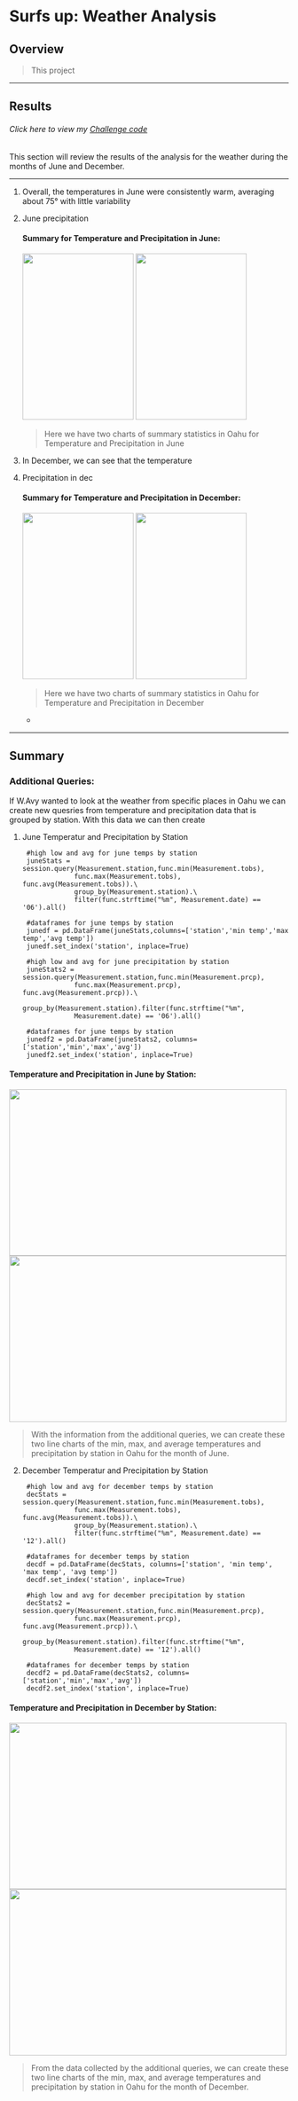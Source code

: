 # **Surfs up: Weather Analysis**

## **Overview** 
> This project 

---

## **Results**
###### Click here to view my [Challenge code](https://github.com/annaS000/surfs_up/blob/main/SurfsUp_Challenge.ipynb)

This section will review the results of the analysis for the weather during the months of June and December.

---

1. Overall, the temperatures in June were consistently warm, averaging about 75° with little variability
2. June precipitation
    #### **Summary for Temperature and Precipitation in June:**
    <img src="https://github.com/annaS000/surfs_up/blob/main/pictures/junetemp.png?raw=true" width="200" height="300" >  <img src="https://github.com/annaS000/surfs_up/blob/main/pictures/juneprcp.png?raw=true" width="200" height="300" >
    > Here we have two charts of summary statistics in Oahu for Temperature and Precipitation in June


3. In December, we can see that the temperature 
4. Precipitation in dec
    #### **Summary for Temperature and Precipitation in December:**
    <img src="https://github.com/annaS000/surfs_up/blob/main/pictures/dectemp.png?raw=true" width="200" height="300" >  <img src="https://github.com/annaS000/surfs_up/blob/main/pictures/decprcp.png?raw=true" width="200" height="300" >
    >Here we have two charts of summary statistics in Oahu for Temperature and Precipitation in December

    * 

---

## **Summary**

### **Additional Queries:**
If W.Avy wanted to look at the weather from specific places in Oahu we can create new quesries from temperature and precipitation data that is grouped by station. With this data we can then create 
1. June Temperatur and Precipitation by Station

        #high low and avg for june temps by station
        juneStats = session.query(Measurement.station,func.min(Measurement.tobs), 
                    func.max(Measurement.tobs), func.avg(Measurement.tobs)).\
                    group_by(Measurement.station).\
                    filter(func.strftime("%m", Measurement.date) == '06').all()

        #dataframes for june temps by station
        junedf = pd.DataFrame(juneStats,columns=['station','min temp','max temp','avg temp'])
        junedf.set_index('station', inplace=True)

        #high low and avg for june precipitation by station
        juneStats2 = session.query(Measurement.station,func.min(Measurement.prcp), 
                    func.max(Measurement.prcp), func.avg(Measurement.prcp)).\
                    group_by(Measurement.station).filter(func.strftime("%m", 
                    Measurement.date) == '06').all()

        #dataframes for june temps by station
        junedf2 = pd.DataFrame(juneStats2, columns=['station','min','max','avg'])
        junedf2.set_index('station', inplace=True)


#### **Temperature and Precipitation in June by Station:**
<img src="https://github.com/annaS000/surfs_up/blob/main/pictures/Jun%20Temps%20by%20Station.png?raw=true" width="500" height="300" >  <img src="https://github.com/annaS000/surfs_up/blob/main/pictures/Jun%20Precip%20by%20Station.png?raw=true" width="500" height="300" >  
> With the information from the additional queries, we can create these two line charts of the min, max, and average temperatures and precipitation by station in Oahu for the month of June.


2. December Temperatur and Precipitation by Station

        #high low and avg for december temps by station
        decStats = session.query(Measurement.station,func.min(Measurement.tobs), 
                    func.max(Measurement.tobs), func.avg(Measurement.tobs)).\
                    group_by(Measurement.station).\
                    filter(func.strftime("%m", Measurement.date) == '12').all()

        #dataframes for december temps by station
        decdf = pd.DataFrame(decStats, columns=['station', 'min temp', 'max temp', 'avg temp'])
        decdf.set_index('station', inplace=True)

        #high low and avg for december precipitation by station
        decStats2 = session.query(Measurement.station,func.min(Measurement.prcp), 
                    func.max(Measurement.prcp), func.avg(Measurement.prcp)).\
                    group_by(Measurement.station).filter(func.strftime("%m", 
                    Measurement.date) == '12').all()

        #dataframes for december temps by station
        decdf2 = pd.DataFrame(decStats2, columns=['station','min','max','avg'])
        decdf2.set_index('station', inplace=True)


#### **Temperature and Precipitation in December by Station:**
<img src="https://github.com/annaS000/surfs_up/blob/main/pictures/Dec%20Temps%20by%20Station.png?raw=true" width="500" height="300" >  <img src="https://github.com/annaS000/surfs_up/blob/main/pictures/Dec%20Precip%20by%20Station.png?raw=true" width="500" height="300" > 
 > From the data collected by the additional queries, we can create these two line charts of the min, max, and average temperatures and precipitation by station in Oahu for the month of December.